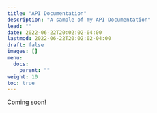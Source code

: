 ```yaml
---
title: "API Documentation"
description: "A sample of my API Documentation"
lead: ""
date: 2022-06-22T20:02:02-04:00
lastmod: 2022-06-22T20:02:02-04:00
draft: false
images: []
menu:
  docs:
    parent: ""
weight: 10
toc: true
---
```


Coming soon!